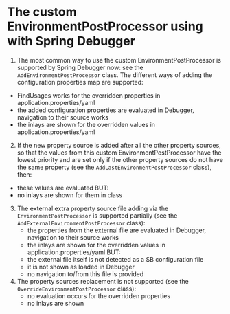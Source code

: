 # The custom EnvironmentPostProcessor using with Spring Debugger

1. The most common way to use the custom EnvironmentPostProcessor is supported by Spring Debugger now:
see the `AddEnvironmentPostProcessor` class.
The different ways of adding the configuration properties map are supported:
  - FindUsages works for the overridden properties in application.properties/yaml
  - the added configuration properties are evaluated in Debugger, navigation to their source works 
  - the inlays are shown for the overridden values in application.properties/yaml

2. If the new property source is added after all the other property sources, so that the values from this custom EnvironmentPostProcessor 
have the lowest priority and are set only if the other property sources do not have the same property (see the `AddLastEnvironmentPostProcessor` class), then:
  - these values are evaluated
 BUT:
  - no inlays are shown for them in class 

3. The external extra property source file adding via the `EnvironmentPostProcessor` is supported partially (see the `AddExternalEnvironmentPostProcessor` class):
   - the properties from the external file are evaluated in Debugger, navigation to their source works 
   - the inlays are shown for the overridden values in application.properties/yaml
  BUT:
   - the external file itself is not detected as a SB configuration file
   - it is not shown as loaded in Debugger
   - no navigation to/from this file is provided
4. The property sources replacement is not supported (see the `OverrideEnvironmentPostProcessor` class):
   - no evaluation occurs for the overridden properties
   - no inlays are shown

